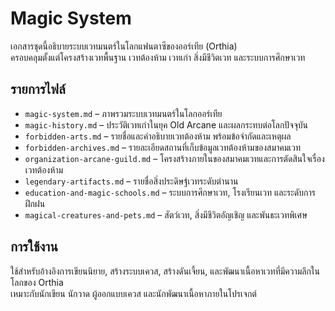 # Magic System

เอกสารชุดนี้อธิบายระบบเวทมนตร์ในโลกแฟนตาซีของออร์เทีย (Orthia)  
ครอบคลุมตั้งแต่โครงสร้างเวทพื้นฐาน เวทต้องห้าม เวทเก่า สิ่งมีชีวิตเวท และระบบการศึกษาเวท

## รายการไฟล์

- `magic-system.md` – ภาพรวมระบบเวทมนตร์ในโลกออร์เทีย
- `magic-history.md` – ประวัติเวทเก่าในยุค Old Arcane และผลกระทบต่อโลกปัจจุบัน
- `forbidden-arts.md` – รายชื่อและคำอธิบายเวทต้องห้าม พร้อมข้อจำกัดและเหตุผล
- `forbidden-archives.md` – รายละเอียดสถานที่เก็บข้อมูลเวทต้องห้ามของสมาคมเวท
- `organization-arcane-guild.md` – โครงสร้างภายในของสมาคมเวทและการตัดสินใจเรื่องเวทต้องห้าม
- `legendary-artifacts.md` – รายชื่อสิ่งประดิษฐ์เวทระดับตำนาน
- `education-and-magic-schools.md` – ระบบการศึกษาเวท, โรงเรียนเวท และระดับการฝึกฝน
- `magical-creatures-and-pets.md` – สัตว์เวท, สิ่งมีชีวิตอัญเชิญ และพันธะเวทพิเศษ

## การใช้งาน

ใช้สำหรับอ้างอิงการเขียนนิยาย, สร้างระบบเควส, สร้างดันเจี้ยน, และพัฒนาเนื้อหาเวทที่มีความลึกในโลกของ Orthia  
เหมาะกับนักเขียน นักวาด ผู้ออกแบบเควส และนักพัฒนาเนื้อหาภายในโปรเจกต์
